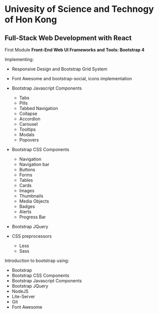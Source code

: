 
Univesity of Science and Technogy of Hon Kong
=============================================

Full-Stack Web Development with React
-------------------------------------

First Module **Front-End Web UI Frameworks and Tools: Bootstrap 4**

Implementing:
- Responsive Design and Bootstrap Grid System

- Font Awesome and bootstrap-social, icons implementation

- Bootstrap Javascript Components
  * Tabs 
  * Pills
  * Tabbed Navigation 
  * Collapse
  * Accordion
  * Carousel
  * Tooltips
  * Modals 
  * Popovers

- Bootstrap CSS Components 
  * Navigation 
  * Navigation bar 
  * Buttons 
  * Forms 
  * Tables 
  * Cards
  * Images
  * Thumbnails
  * Media Objects
  * Badges
  * Alerts
  * Progress Bar

- Bootstrap JQuery

- CSS preprocessors
  *  Less
  *  Sass

Introduction to bootstrap using:
- Bootstrap
- Bootstrap CSS Components
- Bootstrap Javascript Components
- Bootstrap JQuery
- NodeJS
- Lite-Server
- Git
- Font Awesome


